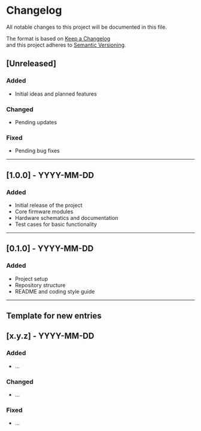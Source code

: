 # Changelog
All notable changes to this project will be documented in this file.

The format is based on [Keep a Changelog](https://keepachangelog.com/en/1.0.0/)  
and this project adheres to [Semantic Versioning](https://semver.org/spec/v2.0.0.html).

## [Unreleased]
### Added
- Initial ideas and planned features

### Changed
- Pending updates

### Fixed
- Pending bug fixes

---

## [1.0.0] - YYYY-MM-DD
### Added
- Initial release of the project
- Core firmware modules
- Hardware schematics and documentation
- Test cases for basic functionality

---

## [0.1.0] - YYYY-MM-DD
### Added
- Project setup
- Repository structure
- README and coding style guide

---

## Template for new entries
## [x.y.z] - YYYY-MM-DD
### Added
- ...

### Changed
- ...

### Fixed
- ...
